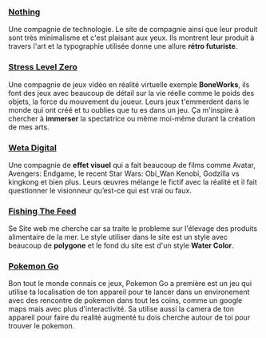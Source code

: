 ### [Nothing](https://ca-en.nothing.tech/)
Une compagnie de technologie. Le site de compagnie ainsi que leur produit sont très minimalisme et c'est plaisant aux yeux. Ils montrent leur produit à travers l'art et la typographie utilisée donne une allure **rétro futuriste**.

### [Stress Level Zero](https://www.stresslevelzero.com/)
Une compagnie de jeux vidéo en réalité virtuelle exemple **BoneWorks**, ils font des jeux avec beaucoup de détail sur la vie réelle comme le poids des objets, la force du mouvement du joueur. Leurs jeux t'emmerdent dans le monde qui ont créé et tu oublies que tu es dans un jeu. Ça m'inspire à chercher à **immerser** la spectatrice ou même moi-même durant la création de mes arts.

### [Weta Digital](https://www.wetafx.co.nz/)
Une compagnie de **effet visuel** qui a fait beaucoup de films comme Avatar, Avengers: Endgame, le recent Star Wars: Obi_Wan Kenobi, Godzilla vs kingkong et bien plus. Leurs œuvres mélange le fictif avec la réalité et il fait questionner le visionneur qu’est-ce qui est vrai ou faux.

### [Fishing The Feed](https://www.fishingthefeed.com/fr/#sectionOne)
Se Site web me cherche car sa traite le probleme sur l'élevage des produits alimentaire de la mer. Le style utiliser dans le site est un style avec beaucoup de **polygone** et le fond du site est d'un style **Water Color**.
### [Pokemon Go](https://pokemongolive.com/)
Bon tout le monde connais ce jeux, Pokemon Go a première est un jeu qui utilise ta localisation de ton appareil pour te lancer dans un environement avec des rencontre de pokemon dans tout les coins, comme un google maps mais avec plus d'interactivité. Sa utilise aussi la camera de ton appareil pour faire du realité augmenté tu dois cherche autour de toi pour trouver le pokemon.

